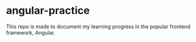# angular-practice

This repo is made to document my learning progress in the popular frontend framework, Angular.